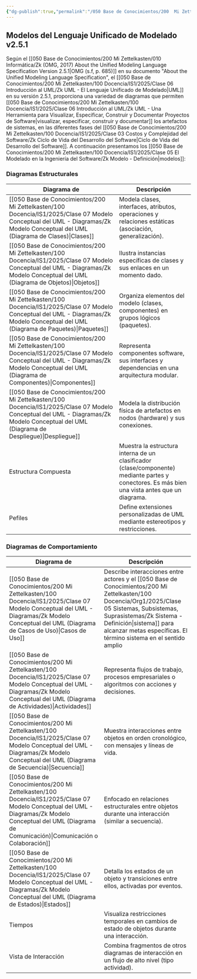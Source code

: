 ```yaml
---
{"dg-publish":true,"permalink":"/050 Base de Conocimientos/200  Mi Zettelkasten/100 Docencia/IS1/2025/Clase 06 Introducción al UML/Zk Diagramas del Lenguaje Unificado de Modelado (UML) v2.5.1/","tags":["digitalGarden"]}
---
```


## Modelos del Lenguaje Unificado de Modelado v2.5.1

Según el [[050 Base de Conocimientos/200  Mi Zettelkasten/010 Informática/Zk (OMG, 2017) About the Unified Modeling Language Specification Version 2.5.1\|OMG (s.f, p. 685)]]  en su documento "About the Unified Modeling Language Specification", el [[050 Base de Conocimientos/200  Mi Zettelkasten/100 Docencia/IS1/2025/Clase 06 Introducción al UML/Zk UML - El Lenguaje Unificado de Modelado\|UML]] en su versión 2.5.1, proporciona una variedad de diagramas que permiten [[050 Base de Conocimientos/200  Mi Zettelkasten/100 Docencia/IS1/2025/Clase 06 Introducción al UML/Zk UML - Una Herramienta para Visualizar, Especificar, Construir y Documentar Proyectos de Software\|visualizar, especificar, construir y documentar]] los artefactos de sistemas, en las diferentes fases del [[050 Base de Conocimientos/200  Mi Zettelkasten/100 Docencia/IS1/2025/Clase 03 Costos y Complejidad del Software/Zk Ciclo de Vida del Desarrollo del Software\|Ciclo de Vida del Desarrollo del Software]]. A continuación presentamos los [[050 Base de Conocimientos/200  Mi Zettelkasten/100 Docencia/IS1/2025/Clase 05 El Modelado en la Ingeniería del Software/Zk Modelo - Definición\|modelos]]:

### Diagramas Estructurales

| Diagrama de                                     | Descripción                                                                                                                                    |
| ----------------------------------------------- | ---------------------------------------------------------------------------------------------------------------------------------------------- |
| [[050 Base de Conocimientos/200  Mi Zettelkasten/100 Docencia/IS1/2025/Clase 07 Modelo Conceptual del UML - Diagramas/Zk Modelo Conceptual del UML (Diagrama de Clases)\|Clases]]           | Modela clases, interfaces, atributos, operaciones y relaciones estáticas (asociación, generalización).                                         |
| [[050 Base de Conocimientos/200  Mi Zettelkasten/100 Docencia/IS1/2025/Clase 07 Modelo Conceptual del UML - Diagramas/Zk Modelo Conceptual del UML (Diagrama de Objetos)\|Objetos]]         | Ilustra instancias específicas de clases y sus enlaces en un momento dado.                                                                     |
| [[050 Base de Conocimientos/200  Mi Zettelkasten/100 Docencia/IS1/2025/Clase 07 Modelo Conceptual del UML - Diagramas/Zk Modelo Conceptual del UML (Diagrama de Paquetes)\|Paquetes]]       | Organiza elementos del modelo (clases, componentes) en grupos lógicos (paquetes).                                                              |
| [[050 Base de Conocimientos/200  Mi Zettelkasten/100 Docencia/IS1/2025/Clase 07 Modelo Conceptual del UML - Diagramas/Zk Modelo Conceptual del UML (Diagrama de Componentes)\|Componentes]] | Representa componentes software, sus interfaces y dependencias en una arquitectura modular.                                                    |
| [[050 Base de Conocimientos/200  Mi Zettelkasten/100 Docencia/IS1/2025/Clase 07 Modelo Conceptual del UML - Diagramas/Zk Modelo Conceptual del UML (Diagrama de Despliegue)\|Despliegue]]   | Modela la distribución física de artefactos en nodos (hardware) y sus conexiones.                                                              |
| Estructura Compuesta                            | Muestra la estructura interna de un clasificador (clase/componente) mediante partes y conectores. Es más bien una vista antes que un diagrama. |
| Pefiles                                         | Define extensiones personalizadas de UML mediante estereotipos y restricciones.                                                                |

### Diagramas de Comportamiento

| Diagrama de                                                      | Descripción                                                                                                                                             |
| ---------------------------------------------------------------- | ------------------------------------------------------------------------------------------------------------------------------------------------------- |
| [[050 Base de Conocimientos/200  Mi Zettelkasten/100 Docencia/IS1/2025/Clase 07 Modelo Conceptual del UML - Diagramas/Zk Modelo Conceptual del UML (Diagrama de Casos de Uso)\|Casos de Uso]]                | Describe interacciones entre actores y el [[050 Base de Conocimientos/200  Mi Zettelkasten/100 Docencia/Org1/2025/Clase 05 Sistemas, Subsistemas, Suprasistemas/Zk Sistema - Definición\|sistema]] para alcanzar metas específicas. El término sistema en el sentido amplio |
| [[050 Base de Conocimientos/200  Mi Zettelkasten/100 Docencia/IS1/2025/Clase 07 Modelo Conceptual del UML - Diagramas/Zk Modelo Conceptual del UML (Diagrama de Actividades)\|Actividades]]                  | Representa flujos de trabajo, procesos empresariales o algoritmos con acciones y decisiones.                                                            |
| [[050 Base de Conocimientos/200  Mi Zettelkasten/100 Docencia/IS1/2025/Clase 07 Modelo Conceptual del UML - Diagramas/Zk Modelo Conceptual del UML (Diagrama de Secuencia)\|Secuencia]]                      | Muestra interacciones entre objetos en orden cronológico, con mensajes y líneas de vida.                                                                |
| [[050 Base de Conocimientos/200  Mi Zettelkasten/100 Docencia/IS1/2025/Clase 07 Modelo Conceptual del UML - Diagramas/Zk Modelo Conceptual del UML (Diagrama de Comunicación)\|Comunicación o Colaboración]] | Enfocado en relaciones estructurales entre objetos durante una interacción (similar a secuencia).                                                       |
| [[050 Base de Conocimientos/200  Mi Zettelkasten/100 Docencia/IS1/2025/Clase 07 Modelo Conceptual del UML - Diagramas/Zk Modelo Conceptual del UML (Diagrama de Estados)\|Estados]]                          | Detalla los estados de un objeto y transiciones entre ellos, activadas por eventos.                                                                     |
| Tiempos                                                          | Visualiza restricciones temporales en cambios de estado de objetos durante una interacción.                                                             |
| Vista de Interacción                                             | Combina fragmentos de otros diagramas de interacción en un flujo de alto nivel (tipo actividad).                                                        |
